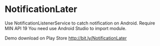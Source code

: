 # NotificationLater
Use NotificationListenerService to catch notification on Android.
Require
MIN API 19
You need use Android Studio to import module.

Demo download on Play Store  http://bit.ly/NotificationLater
